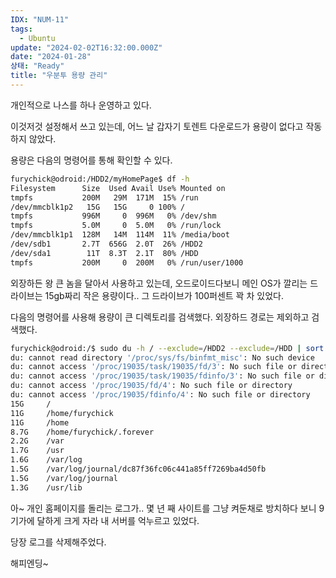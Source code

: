 ```yaml
---
IDX: "NUM-11"
tags:
  - Ubuntu
update: "2024-02-02T16:32:00.000Z"
date: "2024-01-28"
상태: "Ready"
title: "우분투 용량 관리"
---
```

개인적으로 나스를 하나 운영하고 있다. 

이것저것 설정해서 쓰고 있는데, 어느 날 갑자기 토렌트 다운로드가 용량이 없다고 작동하지 않았다. 

용량은 다음의 명령어를 통해 확인할 수 있다. 

```bash
furychick@odroid:/HDD2/myHomePage$ df -h
Filesystem      Size  Used Avail Use% Mounted on
tmpfs           200M   29M  171M  15% /run
/dev/mmcblk1p2   15G   15G     0 100% /
tmpfs           996M     0  996M   0% /dev/shm
tmpfs           5.0M     0  5.0M   0% /run/lock
/dev/mmcblk1p1  128M   14M  114M  11% /media/boot
/dev/sdb1       2.7T  656G  2.0T  26% /HDD2
/dev/sda1        11T  8.3T  2.1T  80% /HDD
tmpfs           200M     0  200M   0% /run/user/1000
```

외장하든 왕 큰 놈을 달아서 사용하고 있는데, 오드로이드다보니 메인 OS가 깔리는 드라이브는 15gb짜리 작은 용량이다.. 그 드라이브가 100퍼센트 꽉 차 있었다. 

다음의 명령어를 사용해 용량이 큰 디렉토리를 검색했다. 외장하드 경로는 제외하고 검색했다. 

```bash
furychick@odroid:/$ sudo du -h / --exclude=/HDD2 --exclude=/HDD | sort -hr | head -n 10
du: cannot read directory '/proc/sys/fs/binfmt_misc': No such device
du: cannot access '/proc/19035/task/19035/fd/3': No such file or directory
du: cannot access '/proc/19035/task/19035/fdinfo/3': No such file or directory
du: cannot access '/proc/19035/fd/4': No such file or directory
du: cannot access '/proc/19035/fdinfo/4': No such file or directory
15G     /
11G     /home/furychick
11G     /home
8.7G    /home/furychick/.forever
2.2G    /var
1.7G    /usr
1.6G    /var/log
1.5G    /var/log/journal/dc87f36fc06c441a85ff7269ba4d50fb
1.5G    /var/log/journal
1.3G    /usr/lib
```

아~ 개인 홈페이지를 돌리는 로그가.. 몇 년 째 사이트를 그냥 켜둔채로 방치하다 보니 9기가에 달하게 크게 자라 내 서버를 억누르고 있었다. 

당장 로그를 삭제해주었다. 

해피엔딩~



